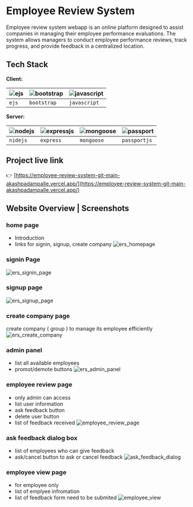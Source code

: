 # Employee Review System

Employee review system webapp is an online platform designed to assist companies in managing their employee performance evaluations. The system allows managers to conduct employee performance reviews, track progress, and provide feedback in a centralized location.

## Tech Stack

**Client:** 

| ![ejs](https://github.com/akashpadampalle/habit-tracker/assets/45806342/50ae74f1-f883-46f1-a5ac-e85fa13a660c "ejs")  |   ![bootstrap](https://github.com/akashpadampalle/employee-review-system/assets/45806342/370f79cf-50a9-4fd7-baa0-f5f02e3328da) | ![javascript](https://github.com/akashpadampalle/habit-tracker/assets/45806342/44a16bc9-02ee-4235-85a9-354d9ba4f555 "javascript")                      |
| :-------- | :------- | :------------------------------- |
| `ejs`   | `bootstrap` | `javascript` |




**Server:** 

| ![nodejs](https://github.com/akashpadampalle/habit-tracker/assets/45806342/6c4aaecf-20b2-444d-ae90-7130d31586bb) | ![expressjs](https://github.com/akashpadampalle/habit-tracker/assets/45806342/caa0ef59-cfc3-45a0-9258-497653e6d17c)     | ![mongoose](https://github.com/akashpadampalle/habit-tracker/assets/45806342/e2e0bccc-4a9b-4a0d-a42f-226be3928d22)                      | ![passport](https://github.com/akashpadampalle/habit-tracker/assets/45806342/e5857f3b-f1a2-47c1-9a1e-6d3049199d18) |
| :-------- | :------- | :------------------------------- | :-------- |
| `nidejs`   | `express` | `mongoose` | `passportjs`   |


## Project live link

👉 [https://employee-review-system-git-main-akashpadampalle.vercel.app/](https://employee-review-system-git-main-akashpadampalle.vercel.app/)


## Website Overview | Screenshots

### home page
- Introduction
- links for signin, signup, create company
![ers_homepage](https://github.com/akashpadampalle/employee-review-system/assets/45806342/53824ed6-b362-425e-8e06-c0fe7fdbf1aa)



### signin Page
![ers_signin_page](https://github.com/akashpadampalle/employee-review-system/assets/45806342/26a017ba-8eb0-4419-b2e0-fce74524bd64)



### signup page
![ers_signup_page](https://github.com/akashpadampalle/employee-review-system/assets/45806342/1d4b1e9b-b8f9-4872-9055-392fa89d642b)



### create company page
create company ( group ) to manage its employee efficiently
![ers_create_company](https://github.com/akashpadampalle/employee-review-system/assets/45806342/c1c48090-95c7-4070-909a-8b2f9d1b3b00)



### admin panel
- list all available employees
- promot/demote buttons
![ers_admin_panel](https://github.com/akashpadampalle/employee-review-system/assets/45806342/4f6ac91f-4282-4935-90ed-b4c00e969749)




### employee review page 
- only admin can access
- list user information
- ask feedback button
- delete user button
- list of feedback received
![employee_review_page](https://github.com/akashpadampalle/employee-review-system/assets/45806342/f7adb22a-f515-4ab8-b2bd-d18d2132eadc)



### ask feedback dialog box
- list of employees who can give feedback
- ask/cancel button to ask or cancel feedback
![ask_feedback_dialog](https://github.com/akashpadampalle/employee-review-system/assets/45806342/29fb769f-312d-44ce-ab46-6612fc64d15d)



### employee view page
- for employee only
- list of emplyee infromation
- list of feedback form need to be submited
![employee_view](https://github.com/akashpadampalle/employee-review-system/assets/45806342/1d78a15f-1888-481e-ab26-5cce68fbb573)


